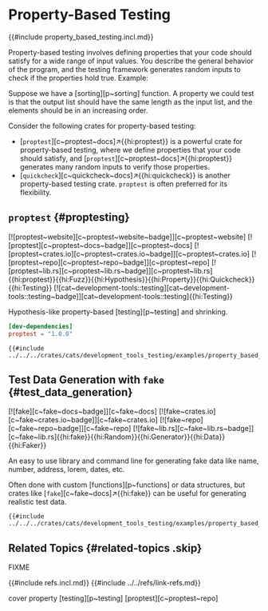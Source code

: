 # Property-Based Testing

{{#include property_based_testing.incl.md}}

Property-based testing involves defining properties that your code should satisfy for a wide range of input values. You describe the general behavior of the program, and the testing framework generates random inputs to check if the properties hold true. Example:

Suppose we have a [sorting][p~sorting] function. A property we could test is that the output list should have the same length as the input list, and the elements should be in an increasing order.

Consider the following crates for property-based testing:

- [`proptest`][c~proptest~docs]↗{{hi:proptest}} is a powerful crate for property-based testing, where we define properties that your code should satisfy, and [`proptest`][c~proptest~docs]↗{{hi:proptest}} generates many random inputs to verify those properties.
- [`quickcheck`][c~quickcheck~docs]↗{{hi:quickcheck}} is another property-based testing crate. `proptest` is often preferred for its flexibility.

## `proptest` {#proptesting}

[![proptest~website][c~proptest~website~badge]][c~proptest~website] [![proptest][c~proptest~docs~badge]][c~proptest~docs] [![proptest~crates.io][c~proptest~crates.io~badge]][c~proptest~crates.io] [![proptest~repo][c~proptest~repo~badge]][c~proptest~repo] [![proptest~lib.rs][c~proptest~lib.rs~badge]][c~proptest~lib.rs]{{hi:proptest}}{{hi:Fuzz}}{{hi:Hypothesis}}{{hi:Property}}{{hi:Quickcheck}}{{hi:Testing}} [![cat~development-tools::testing][cat~development-tools::testing~badge]][cat~development-tools::testing]{{hi:Testing}}

Hypothesis-like property-based [testing][p~testing] and shrinking.

```toml
[dev-dependencies]
proptest = "1.0.0"
```

```rust,editable
{{#include ../../../crates/cats/development_tools_testing/examples/property_based_testing/proptest.rs:example}}
```

## Test Data Generation with `fake` {#test_data_generation}

[![fake][c~fake~docs~badge]][c~fake~docs] [![fake~crates.io][c~fake~crates.io~badge]][c~fake~crates.io] [![fake~repo][c~fake~repo~badge]][c~fake~repo] [![fake~lib.rs][c~fake~lib.rs~badge]][c~fake~lib.rs]{{hi:fake}}{{hi:Random}}{{hi:Generator}}{{hi:Data}}{{hi:Faker}}

An easy to use library and command line for generating fake data like name, number, address, lorem, dates, etc.

Often done with custom [functions][p~functions] or data structures, but crates like [`fake`][c~fake~docs]↗{{hi:fake}} can be useful for generating realistic test data.

```rust,editable
{{#include ../../../crates/cats/development_tools_testing/examples/property_based_testing/fake.rs:example}}
```

## Related Topics {#related-topics .skip}

FIXME

{{#include refs.incl.md}}
{{#include ../../refs/link-refs.md}}

<div class="hidden">
cover property [testing][p~testing] [proptest][c~proptest~repo]
</div>

